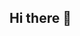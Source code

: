 ## Hi there 👋

<!--
**bhavesh-datascience/bhavesh-datascience** is a ✨ _special_ ✨ repository because its `README.md` (this file) appears on your GitHub profile.

![Bhavesh's GitHub Stats](https://github-readme-stats.vercel.app/api?username=bhaveshbiru&show_icons=true&theme=radical)
![Top Langs](https://github-readme-stats.vercel.app/api/top-langs/?username=bhaveshbiru&layout=compact)
![GitHub Streak](https://github-readme-streak-stats.herokuapp.com/?user=bhaveshbiru)
